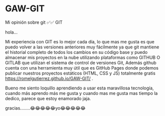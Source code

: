 # GAW-GIT
Mi opinión sobre git
✅✅ GIT

hola...

 Mi experiencia con GIT es lo mejor cada día, lo que mas me gusta es que puedo volver a las versiones anteriores muy fácilmente ya que git mantiene el historial completo de todos los cambios en su código base y puedo almacenar mis proyectos en la nube utilizando plataformas como GITHUB O GITLAB que utilizan el sistema de control de versiones Git, Además  github cuenta con una herramienta muy útil que es GitHub Pages donde podemos publicar nuestros proyectos estáticos (HTML, CSS y JS) totalmente gratis https://romelgutierrez.github.io/GAW-GIT/ . 

 Bueno me siento loquillo aprendiendo a usar esta maravillosa tecnología, cuando más aprendo más me gusta y cuando mas me gusta mas tiempo la dedico, parece que estoy enamorado jaja.

  gracias........😂😂😂😂😂yo😂😂😂😂😂